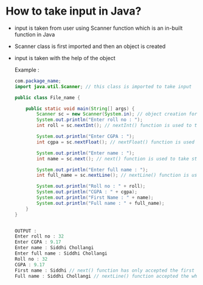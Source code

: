# How to take input in Java?
- input is taken from user using Scanner function which is an in-built function in Java
- Scanner class is first imported and then an object is created
- input is taken with the help of the object

  Example :
  ```java
  com.package_name;
  import java.util.Scanner; // this class is imported to take input

  public class File_name {

      public static void main(String[] args) {
          Scanner sc = new Scanner(System.in); // object creation for Scanner
          System.out.println("Enter roll no : ");
          int roll = sc.nextInt(); // nextInt() function is used to take integer as input
  
          System.out.println("Enter CGPA : ");
          int cgpa = sc.nextFloat(); // nextFloat() function is used to take float as input
  
          System.out.println("Enter name : ");
          int name = sc.next(); // next() function is used to take string as input (single token)

          System.out.println("Enter full name : ");
          int full_name = sc.nextLine(); // nextLine() function is used to take string as input (multiple tokens)

          System.out.println("Roll no : " + roll);
          System.out.println("CGPA : " + cgpa);
          System.out.println("First Name : " + name);
          System.out.println("Full name : " + full_name);
      }
  }


  OUTPUT :
  Enter roll no : 32
  Enter CGPA : 9.17
  Enter name : Siddhi Chollangi
  Enter full name : Siddhi Chollangi
  Roll no : 32
  CGPA : 9.17
  First name : Siddhi // next() function has only accepted the first word
  Full name : Siddhi Chollangi // nextLine() function accepted the whole line 
